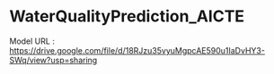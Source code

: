 # WaterQualityPrediction_AICTE
Model URL :
https://drive.google.com/file/d/18RJzu35vyuMgpcAE590u1IaDvHY3-SWq/view?usp=sharing
